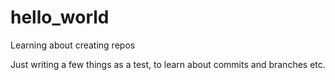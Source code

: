 # hello_world
Learning about creating repos

Just writing a few things as a test, to learn about commits and branches etc.
